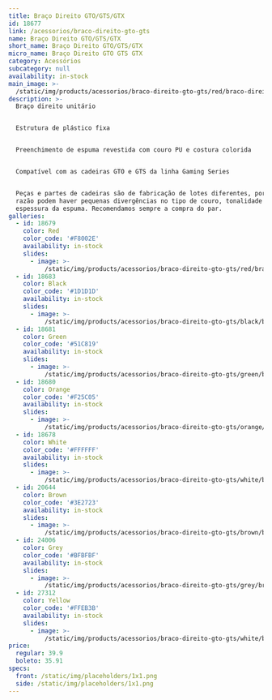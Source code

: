 ```yaml
---
title: Braço Direito GTO/GTS/GTX
id: 18677
link: /acessorios/braco-direito-gto-gts
name: Braço Direito GTO/GTS/GTX
short_name: Braço Direito GTO/GTS/GTX
micro_name: Braço Direito GTO GTS GTX
category: Acessórios
subcategory: null
availability: in-stock
main_image: >-
  /static/img/products/acessorios/braco-direito-gto-gts/red/braco-direito-gto-gts.jpg
description: >-
  Braço direito unitário


  Estrutura de plástico fixa


  Preenchimento de espuma revestida com couro PU e costura colorida


  Compatível com as cadeiras GTO e GTS da linha Gaming Series


  Peças e partes de cadeiras são de fabricação de lotes diferentes, por essa
  razão podem haver pequenas divergências no tipo de couro, tonalidade e/ou
  espessura da espuma. Recomendamos sempre a compra do par.
galleries:
  - id: 18679
    color: Red
    color_code: '#F8002E'
    availability: in-stock
    slides:
      - image: >-
          /static/img/products/acessorios/braco-direito-gto-gts/red/braco-direito-gto-gts.jpg
  - id: 18683
    color: Black
    color_code: '#1D1D1D'
    availability: in-stock
    slides:
      - image: >-
          /static/img/products/acessorios/braco-direito-gto-gts/black/braco-direito-gto-gts.jpg
  - id: 18681
    color: Green
    color_code: '#51C819'
    availability: in-stock
    slides:
      - image: >-
          /static/img/products/acessorios/braco-direito-gto-gts/green/braco-direito-gto-gts.jpg
  - id: 18680
    color: Orange
    color_code: '#F25C05'
    availability: in-stock
    slides:
      - image: >-
          /static/img/products/acessorios/braco-direito-gto-gts/orange/braco-direito-gto-gts.jpg
  - id: 18678
    color: White
    color_code: '#FFFFFF'
    availability: in-stock
    slides:
      - image: >-
          /static/img/products/acessorios/braco-direito-gto-gts/white/braco-direito-gto-gts.jpg
  - id: 20644
    color: Brown
    color_code: '#3E2723'
    availability: in-stock
    slides:
      - image: >-
          /static/img/products/acessorios/braco-direito-gto-gts/brown/braco-direito-gto-gts.jpg
  - id: 24006
    color: Grey
    color_code: '#BFBFBF'
    availability: in-stock
    slides:
      - image: >-
          /static/img/products/acessorios/braco-direito-gto-gts/grey/braco-direito-gto-gts.jpg
  - id: 27312
    color: Yellow
    color_code: '#FFEB3B'
    availability: in-stock
    slides:
      - image: >-
          /static/img/products/acessorios/braco-direito-gto-gts/white/braco-direito-gto-gts.jpg
price:
  regular: 39.9
  boleto: 35.91
specs:
  front: /static/img/placeholders/1x1.png
  side: /static/img/placeholders/1x1.png
---
```

